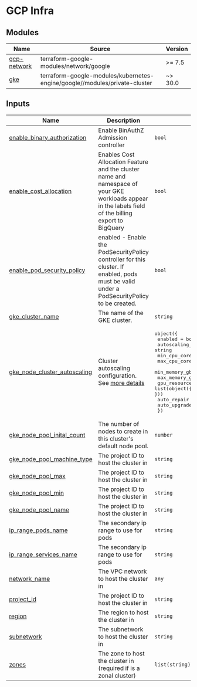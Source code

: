<!-- BEGIN_TF_DOCS -->

# GCP Infra

## Modules

| Name | Source | Version |
|------|--------|---------|
| <a name="module_gcp-network"></a> [gcp-network](#module\_gcp-network) | terraform-google-modules/network/google | >= 7.5 |
| <a name="module_gke"></a> [gke](#module\_gke) | terraform-google-modules/kubernetes-engine/google//modules/private-cluster | ~> 30.0 |

## Inputs

| Name | Description | Type | Default | Required |
|------|-------------|------|---------|:--------:|
| <a name="input_enable_binary_authorization"></a> [enable\_binary\_authorization](#input\_enable\_binary\_authorization) | Enable BinAuthZ Admission controller | `bool` | `false` | no |
| <a name="input_enable_cost_allocation"></a> [enable\_cost\_allocation](#input\_enable\_cost\_allocation) | Enables Cost Allocation Feature and the cluster name and namespace of your GKE workloads appear in the labels field of the billing export to BigQuery | `bool` | `false` | no |
| <a name="input_enable_pod_security_policy"></a> [enable\_pod\_security\_policy](#input\_enable\_pod\_security\_policy) | enabled - Enable the PodSecurityPolicy controller for this cluster. If enabled, pods must be valid under a PodSecurityPolicy to be created. | `bool` | `false` | no |
| <a name="input_gke_cluster_name"></a> [gke\_cluster\_name](#input\_gke\_cluster\_name) | The name of the GKE cluster. | `string` | n/a | yes |
| <a name="input_gke_node_cluster_autoscaling"></a> [gke\_node\_cluster\_autoscaling](#input\_gke\_node\_cluster\_autoscaling) | Cluster autoscaling configuration. See [more details](https://cloud.google.com/kubernetes-engine/docs/reference/rest/v1beta1/projects.locations.clusters#clusterautoscaling) | <pre>object({<br>    enabled             = bool<br>    autoscaling_profile = string<br>    min_cpu_cores       = number<br>    max_cpu_cores       = number<br>    min_memory_gb       = number<br>    max_memory_gb       = number<br>    gpu_resources       = list(object({ resource_type = string, minimum = number, maximum = number }))<br>    auto_repair         = bool<br>    auto_upgrade        = bool<br>  })</pre> | <pre>{<br>  "auto_repair": true,<br>  "auto_upgrade": true,<br>  "autoscaling_profile": "BALANCED",<br>  "enabled": false,<br>  "gpu_resources": [],<br>  "max_cpu_cores": 0,<br>  "max_memory_gb": 0,<br>  "min_cpu_cores": 0,<br>  "min_memory_gb": 0<br>}</pre> | no |
| <a name="input_gke_node_pool_inital_count"></a> [gke\_node\_pool\_inital\_count](#input\_gke\_node\_pool\_inital\_count) | The number of nodes to create in this cluster's default node pool. | `number` | `1` | no |
| <a name="input_gke_node_pool_machine_type"></a> [gke\_node\_pool\_machine\_type](#input\_gke\_node\_pool\_machine\_type) | The project ID to host the cluster in | `string` | `"e2-medium"` | no |
| <a name="input_gke_node_pool_max"></a> [gke\_node\_pool\_max](#input\_gke\_node\_pool\_max) | The project ID to host the cluster in | `string` | `3` | no |
| <a name="input_gke_node_pool_min"></a> [gke\_node\_pool\_min](#input\_gke\_node\_pool\_min) | The project ID to host the cluster in | `string` | `1` | no |
| <a name="input_gke_node_pool_name"></a> [gke\_node\_pool\_name](#input\_gke\_node\_pool\_name) | The project ID to host the cluster in | `string` | n/a | yes |
| <a name="input_ip_range_pods_name"></a> [ip\_range\_pods\_name](#input\_ip\_range\_pods\_name) | The secondary ip range to use for pods | `string` | `"ip-range-pods"` | no |
| <a name="input_ip_range_services_name"></a> [ip\_range\_services\_name](#input\_ip\_range\_services\_name) | The secondary ip range to use for pods | `string` | `"ip-range-svc"` | no |
| <a name="input_network_name"></a> [network\_name](#input\_network\_name) | The VPC network to host the cluster in | `any` | n/a | yes |
| <a name="input_project_id"></a> [project\_id](#input\_project\_id) | The project ID to host the cluster in | `string` | n/a | yes |
| <a name="input_region"></a> [region](#input\_region) | The region to host the cluster in | `string` | n/a | yes |
| <a name="input_subnetwork"></a> [subnetwork](#input\_subnetwork) | The subnetwork to host the cluster in | `string` | n/a | yes |
| <a name="input_zones"></a> [zones](#input\_zones) | The zone to host the cluster in (required if is a zonal cluster) | `list(string)` | n/a | yes |

<!-- END_TF_DOCS -->